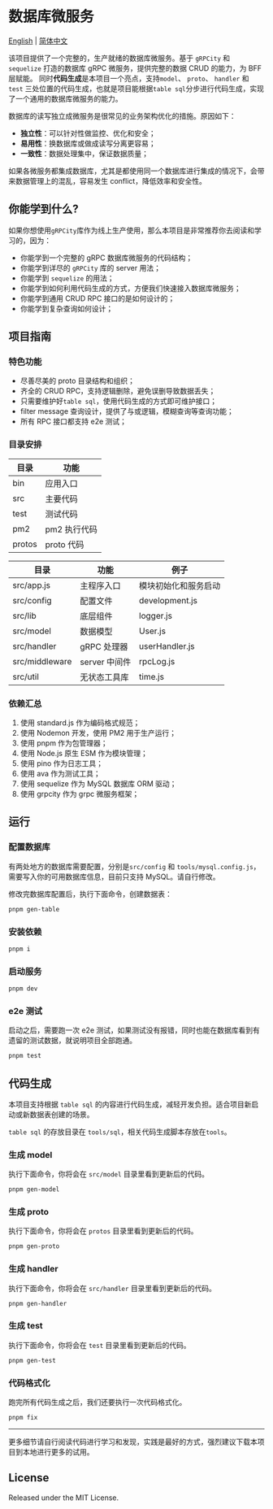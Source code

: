 # 数据库微服务

[English](./README.md) | [简体中文](./README_CN.md)

该项目提供了一个完整的，生产就绪的数据库微服务。基于 `gRPCity` 和 `sequelize` 打造的数据库 gRPC 微服务，提供完整的数据 CRUD 的能力，为 BFF 层赋能。
同时**代码生成**是本项目一个亮点，支持`model`、 `proto`、 `handler` 和 `test` 三处位置的代码生成，也就是项目能根据`table sql`分步进行代码生成，实现了一个通用的数据库微服务的能力。

数据库的读写独立成微服务是很常见的业务架构优化的措施。原因如下：

- **独立性**：可以针对性做监控、优化和安全；
- **易用性**：换数据库或做成读写分离更容易；
- **一致性**：数据处理集中，保证数据质量；

如果各微服务都集成数据库，尤其是都使用同一个数据库进行集成的情况下，会带来数据管理上的混乱，容易发生 conflict，降低效率和安全性。

## 你能学到什么?

如果你想使用`gRPCity`库作为线上生产使用，那么本项目是非常推荐你去阅读和学习的，因为：

- 你能学到一个完整的 gRPC 数据库微服务的代码结构；
- 你能学到详尽的 `gRPCity` 库的 server 用法；
- 你能学到 `sequelize` 的用法；
- 你能学到如何利用代码生成的方式，方便我们快速接入数据库微服务；
- 你能学到通用 CRUD RPC 接口的是如何设计的；
- 你能学到复杂查询如何设计；

## 项目指南

### 特色功能

- 尽善尽美的 proto 目录结构和组织；
- 齐全的 CRUD RPC，支持逻辑删除，避免误删导致数据丢失；
- 只需要维护好`table sql`，使用代码生成的方式即可维护接口；
- filter message 查询设计，提供了与或逻辑，模糊查询等查询功能；
- 所有 RPC 接口都支持 e2e 测试；

### 目录安排

目录 | 功能
--- | ---
bin | 应用入口
src | 主要代码
test | 测试代码
pm2 | pm2 执行代码
protos | proto 代码

目录 | 功能 | 例子
--- | --- | ---
src/app.js | 主程序入口 | 模块初始化和服务启动
src/config | 配置文件 | development.js
src/lib | 底层组件 | logger.js
src/model | 数据模型 | User.js
src/handler | gRPC 处理器 | userHandler.js
src/middleware | server 中间件 | rpcLog.js
src/util | 无状态工具库 | time.js

### 依赖汇总

1. 使用 standard.js 作为编码格式规范；
3. 使用 Nodemon 开发，使用 PM2 用于生产运行；
4. 使用 pnpm 作为包管理器；
5. 使用 Node.js 原生 ESM 作为模块管理；
6. 使用 pino 作为日志工具；
7. 使用 ava 作为测试工具；
8. 使用 sequelize 作为 MySQL 数据库 ORM 驱动；
9. 使用 grpcity 作为 grpc 微服务框架；

## 运行

### 配置数据库

有两处地方的数据库需要配置，分别是`src/config` 和 `tools/mysql.config.js`，需要写入你的可用数据库信息，目前只支持 MySQL。请自行修改。

修改完数据库配置后，执行下面命令，创建数据表：

```sh
pnpm gen-table
```

### 安装依赖

```sh
pnpm i
```

### 启动服务

```sh
pnpm dev
```

### e2e 测试

启动之后，需要跑一次 e2e 测试，如果测试没有报错，同时也能在数据库看到有遗留的测试数据，就说明项目全部跑通。

```sh
pnpm test
```

## 代码生成

本项目支持根据 `table sql` 的内容进行代码生成，减轻开发负担。适合项目新启动或新数据表创建的场景。

`table sql` 的存放目录在 `tools/sql`，相关代码生成脚本存放在`tools`。

### 生成 model

执行下面命令，你将会在 `src/model` 目录里看到更新后的代码。
```sh
pnpm gen-model
```

### 生成 proto

执行下面命令，你将会在 `protos` 目录里看到更新后的代码。
```sh
pnpm gen-proto
```

### 生成 handler

执行下面命令，你将会在 `src/handler` 目录里看到更新后的代码。
```sh
pnpm gen-handler
```

### 生成 test

执行下面命令，你将会在 `test` 目录里看到更新后的代码。
```sh
pnpm gen-test
```

### 代码格式化

跑完所有代码生成之后，我们还要执行一次代码格式化。

```sh
pnpm fix
```

---

更多细节请自行阅读代码进行学习和发现，实践是最好的方式，强烈建议下载本项目到本地进行更多的试用。

## License

Released under the MIT License.